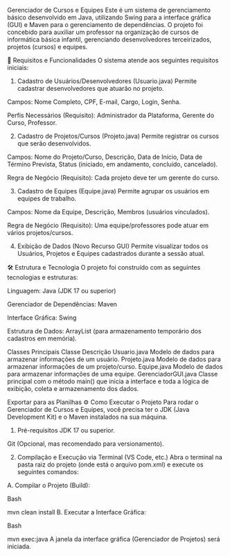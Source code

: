 Gerenciador de Cursos e Equipes
Este é um sistema de gerenciamento básico desenvolvido em Java, utilizando Swing para a interface gráfica (GUI) e Maven para o gerenciamento de dependências. O projeto foi concebido para auxiliar um professor na organização de cursos de informática básica infantil, gerenciando desenvolvedores terceirizados, projetos (cursos) e equipes.

🚀 Requisitos e Funcionalidades
O sistema atende aos seguintes requisitos iniciais:

1. Cadastro de Usuários/Desenvolvedores (Usuario.java)
Permite cadastrar desenvolvedores que atuarão no projeto.

Campos: Nome Completo, CPF, E-mail, Cargo, Login, Senha.

Perfis Necessários (Requisito): Administrador da Plataforma, Gerente do Curso, Professor.

2. Cadastro de Projetos/Cursos (Projeto.java)
Permite registrar os cursos que serão desenvolvidos.

Campos: Nome do Projeto/Curso, Descrição, Data de Início, Data de Término Prevista, Status (iniciado, em andamento, concluído, cancelado).

Regra de Negócio (Requisito): Cada projeto deve ter um gerente do curso.

3. Cadastro de Equipes (Equipe.java)
Permite agrupar os usuários em equipes de trabalho.

Campos: Nome da Equipe, Descrição, Membros (usuários vinculados).

Regra de Negócio (Requisito): Uma equipe/professores pode atuar em vários projetos/cursos.

4. Exibição de Dados (Novo Recurso GUI)
Permite visualizar todos os Usuários, Projetos e Equipes cadastrados durante a sessão atual.

🛠️ Estrutura e Tecnologia
O projeto foi construído com as seguintes tecnologias e estruturas:

Linguagem: Java (JDK 17 ou superior)

Gerenciador de Dependências: Maven

Interface Gráfica: Swing

Estrutura de Dados: ArrayList (para armazenamento temporário dos cadastros em memória).

Classes Principais
Classe	Descrição
Usuario.java	Modelo de dados para armazenar informações de um usuário.
Projeto.java	Modelo de dados para armazenar informações de um projeto/curso.
Equipe.java	Modelo de dados para armazenar informações de uma equipe.
GerenciadorGUI.java	Classe principal com o método main() que inicia a interface e toda a lógica de exibição, coleta e armazenamento dos dados.

Exportar para as Planilhas
⚙️ Como Executar o Projeto
Para rodar o Gerenciador de Cursos e Equipes, você precisa ter o JDK (Java Development Kit) e o Maven instalados na sua máquina.

1. Pré-requisitos
JDK 17 ou superior.

Git (Opcional, mas recomendado para versionamento).

2. Compilação e Execução via Terminal (VS Code, etc.)
Abra o terminal na pasta raiz do projeto (onde está o arquivo pom.xml) e execute os seguintes comandos:

A. Compilar o Projeto (Build):

Bash

mvn clean install
B. Executar a Interface Gráfica:

Bash

mvn exec:java
A janela da interface gráfica (Gerenciador de Projetos) será iniciada.
